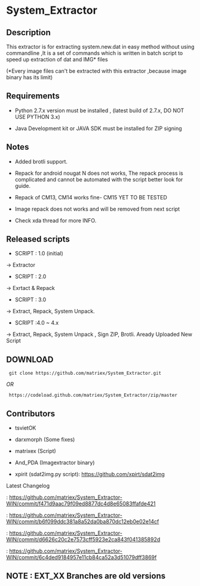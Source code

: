 # System_Extractor

## Description

This extractor is for extracting system.new.dat in easy method without using commandline ,It is a set of commands which is written in batch script to speed up extraction of dat and IMG* files


(*Every image files can't be extracted with this extractor ,because image binary has its limit)


## Requirements

 * Python 2.7.x version must be installed , (latest build of 2.7.x, DO NOT USE PYTHON 3.x)

 * Java Development kit or JAVA SDK must be installed for ZIP signing


## Notes

 * Added brotli support.
 
 * Repack for android nougat N does not works, The repack process is complicated and cannot be automated
   with the script better look for guide.
 
 * Repack of CM13, CM14 works fine- CM15 YET TO BE TESTED 
  
 * Image repack does not works and will be removed from next script 
 
 * Check xda thread for more INFO.

## Released scripts

* SCRIPT : 1.0 (initial)

 -> Extractor
 
* SCRIPT : 2.0

 -> Exrtact & Repack
 
* SCRIPT : 3.0

 -> Extract, Repack, System Unpack.
 
* SCRIPT :4.0 ~ 4.x

 -> Extract, Repack, System Unpack , Sign ZIP, Brotli. 
   Aready Uploaded New Script 
 
 
## DOWNLOAD

     git clone https://github.com/matriex/System_Extractor.git
     
_OR_
                                                     
     https://codeload.github.com/matriex/System_Extractor/zip/master
 
## Contributors
 
- tsvietOK

- darxmorph (Some fixes)
 
- matrixex (Script)

- And_PDA (Imagextractor binary)

- xpirit  (sdat2img.py script): https://github.com/xpirt/sdat2img
 
 Latest Changelog 
 
: https://github.com/matriex/System_Extractor-WIN/commit/f471d9aac79f09ed8877dc4d8e65083ffafde421 

: https://github.com/matriex/System_Extractor-WIN/commit/b6f099ddc381a8a52da0ba870dc12eb0e02e14cf
                 
: https://github.com/matriex/System_Extractor-WIN/commit/d6626c20c2e7573cff5923e2ca843f041385892d
       
: https://github.com/matriex/System_Extractor-WIN/commit/6c4ded9184957e11cb84ca52a3d51079dff3869f

## NOTE : EXT_XX Branches are old versions
